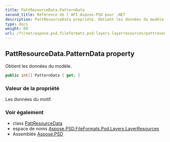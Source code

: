 ```yaml
---
title: PattResourceData.PatternData
second_title: Référence de l'API Aspose.PSD pour .NET
description: PattResourceData propriété. Obtient les données du modèle.
type: docs
weight: 60
url: /fr/net/aspose.psd.fileformats.psd.layers.layerresources/pattresourcedata/patterndata/
---
```

## PattResourceData.PatternData property

Obtient les données du modèle.

```csharp
public int[] PatternData { get; }
```

### Valeur de la propriété

Les données du motif.

### Voir également

* class [PattResourceData](../)
* espace de noms [Aspose.PSD.FileFormats.Psd.Layers.LayerResources](../../pattresourcedata/)
* Assemblée [Aspose.PSD](../../../)


